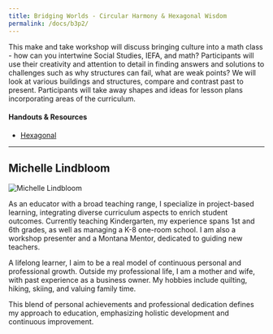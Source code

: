 ```yaml
---
title: Bridging Worlds - Circular Harmony & Hexagonal Wisdom
permalink: /docs/b3p2/
---
```


This make and take workshop will discuss bringing culture into a math class - how can you intertwine Social Studies, IEFA, and math? Participants will use their creativity and attention to detail in finding answers and solutions to challenges such as why structures can fail, what are weak points?  We will look at various buildings and structures, compare and contrast past to present.  Participants will take away shapes and ideas for lesson plans incorporating areas of the curriculum.

#### Handouts & Resources

- [Hexagonal](https://drive.google.com/drive/folders/1_FPhONJpr0G85Mj8th0YFBntuOy0OeoA?usp=sharing)

***

## Michelle Lindbloom

![Michelle Lindbloom](../monday/breakout2/images/lindbloom.jpg)

As an educator with a broad teaching range, I specialize in project-based learning, integrating diverse curriculum aspects to enrich student outcomes. Currently teaching Kindergarten, my experience spans 1st and 6th grades, as well as managing a K-8 one-room school. I am also a workshop presenter and a Montana Mentor, dedicated to guiding new teachers.

A lifelong learner, I aim to be a real model of continuous personal and professional growth. Outside my professional life, I am a mother and wife, with past experience as a business owner. My hobbies include quilting, hiking, skiing, and valuing family time.

This blend of personal achievements and professional dedication defines my approach to education, emphasizing holistic development and continuous improvement.